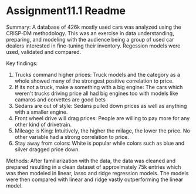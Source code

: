 # Assignment11.1 Readme

Summary:
A database of 426k mostly used cars was analyzed using the CRISP-DM methodology. This was an exercise in data understanding, preparing, and modeling with the audience being a group of used car dealers interested in fine-tuning their inventory. Regession models were used, validated and compared. 

Key findings:
1) Trucks command higher prices: Truck models and the category as a whole showed many of the strongest positive correlation to price.
2) If its not a truck, make a something with a big engine: The cars which weren't trucks driving price all had big engines too with models like camaros and corvettes are good bets
3) Sedans are out of style: Sedans pulled down prices as well as anything with a smaller engine. 
4) Front wheel drive will drag prices: People are willing to pay more for any other kind of drivetrain. 
5) Mileage is King: Intuitively, the higher the milage, the lower the price. No other variable had a strong correlation to price.
6) Stay away from colors: White is popular while colors such as blue and silver dragged price down.

Methods: After familiarization with the data, the data was cleaned and prepared resulting in a clean dataset of approximately 75k entries which was then modeled in linear, lasso and ridge regression models. The models were then compared with linear and ridge vastly outperforming the linear model. 


